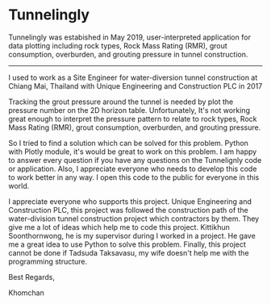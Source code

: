 # Tunnelingly

Tunnelingly was estabished in May 2019, user-interpreted application for data plotting including rock types, Rock Mass Rating (RMR),
grout consumption, overburden, and grouting pressure in tunnel construction.

___

I used to work as a Site Engineer for water-diversion tunnel construction at Chiang Mai, Thailand with Unique Engineering and Construction PLC in 2017

Tracking the grout pressure around the tunnel is needed by plot the pressure number on the 2D horizon table. Unfortunately, It's not working great enough to interpret the pressure pattern to relate to rock types, Rock Mass Rating (RMR), grout consumption, overburden, and grouting pressure. 

So I tried to find a solution which can be solved for this problem. Python with Plotly module, it's would be great to work on this problem. I am happy to answer every question if you have any questions on the Tunnelignly code or application. Also, I appreciate everyone who needs to develop this code to work better in any way. I open this code to the public for everyone in this world.

I appreciate everyone who supports this project. Unique Engineering and Construction PLC, this project was followed the construction path of the water-division tunnel construction project which contractors by them. They give me a lot of ideas which help me to code this project. Kittikhun Soonthornwong, he is my supervisor during I worked in a project. He gave me a great idea to use Python to solve this problem. Finally, this project cannot be done if Tadsuda Taksavasu, my wife doesn't help me with the programming structure.

Best Regards,

Khomchan
